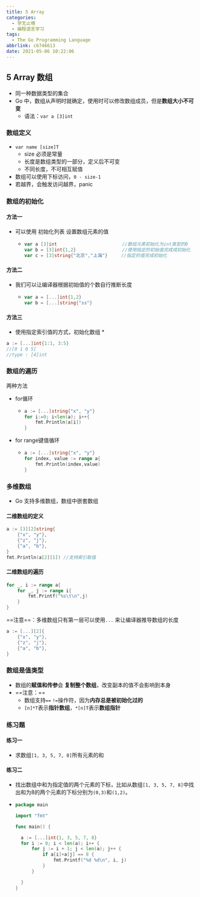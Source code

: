 ```yaml
---
title: 5 Array
categories: 
  - 学无止境
  - 编程语言学习
tags:
  - The Go Programming Language
abbrlink: c6746613
date: 2021-05-06 10:22:06
---
```




## 5 Array 数组

* 同一种数据类型的集合
* Go 中，数组从声明时就确定，使用时可以修改数组成员，但是**数组大小不可变**
  * 语法：`var a [3]int`

### 数组定义

* `var name [size]T`
  * size 必须是常量
  * 长度是数组类型的一部分，定义后不可变
  * 不同长度，不可相互赋值
* 数组可以使用下标访问，`0 - size-1`
* 若越界，会触发访问越界，panic



### 数组的初始化

#### 方法一

* 可以使用 初始化列表 设置数组元素的值

  * ```go
    var a [3]int						//数组元素初始化为int类型的0
    var b = [3]int{1,2}					//使用指定的初始值完成成初始化
    var c = [3]string{"北京","上海"}	 //指定的值完成初始化
    ```

    

#### 方法二

* 我们可以让编译器根据初始值的个数自行推断长度

  * ```go
    var a = [...]int{1,2}
    var b = [...]string{"ss"}
    ```

    

#### 方法三

* 使用指定索引值的方式，初始化数组
  * 

```go
a := [...]int{1:1, 3:5}
//[0 1 0 5]
//type : [4]int
```



### 数组的遍历

两种方法

* for循环

  * ```go
    a := [...]string{"x", "y"}
    for i:=0; i<len(a); i++{
        fmt.Println(a[i])
    }
    ```

* for range键值循环

  * ```go
    a := [...]string{"x", "y"}
    for index, value := range a{
        fmt.Println(index,value)
    }
    ```



### 多维数组

* Go 支持多维数组，数组中嵌套数组

#### 二维数组的定义

```go
a := [3][2]string{
	{"x", "y"},
	{"z", "j"},
	{"a", "b"},
}
fmt.Println(a[2][1]) //支持索引取值
```



#### 二维数组的遍历

```go
for _, i := range a{
    for _, j := range i{
        fmt.Printf("%s\t\n",j)
    }
}
```



==注意==：多维数组只有第一层可以使用`...` 来让编译器推导数组的长度

```go
a := [...][2]{
    {"x", "y"},
	{"z", "j"},
	{"a", "b"},
}
```



### 数组是值类型

* 数组的**赋值和传参**会 **复制整个数组**，改变副本的值不会影响到本身
* ==注意：==
  * 数组支持`==` `!=`操作符，因为**内存总是被初始化过的**
  * `[n]*T`表示**指针数组**，`*[n]T`表示**数组指针**



### 练习题

#### 练习一

* 求数组`[1, 3, 5, 7, 8]`所有元素的和



#### 练习二

* 找出数组中和为指定值的两个元素的下标，比如从数组`[1, 3, 5, 7, 8]`中找出和为8的两个元素的下标分别为`(0,3)`和`(1,2)`。

* ```go
  package main
  
  import "fmt"
  
  func main() {
  
  	a := [...]int{1, 3, 5, 7, 8}
  	for i := 0; i < len(a); i++ {
  		for j := i + 1; j < len(a); j++ {
  			if a[i]+a[j] == 8 {
  				fmt.Printf("%d %d\n", i, j)
  			}
  		}
  
  	}
  }
  
  ```

  